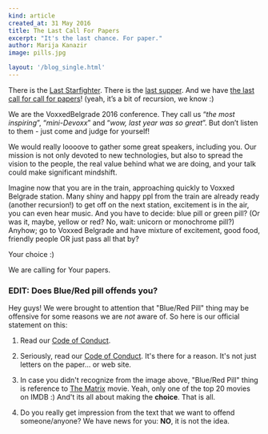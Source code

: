 ```yaml
---
kind: article
created_at: 31 May 2016
title: The Last Call For Papers
excerpt: "It's the last chance. For paper."
author: Marija Kanazir
image: pills.jpg

layout: '/blog_single.html'
---
```


There is the [Last Starfighter](http://www.imdb.com/title/tt0087597/).
There is the [last supper](https://en.wikipedia.org/wiki/Last_Supper). And we have
[the last call for call for papers](http://bit.ly/vdb16-cfpcall)!
(yeah, it’s a bit of recursion, we know :)

We are the VoxxedBelgrade 2016 conference. They call us
“_the most inspiring_”, “_mini-Devoxx_” and “_wow, last year was so great_”.
But don’t listen to them - just come and judge for yourself!

We would really loooove to gather some great speakers, including you.
Our mission is not only devoted to new technologies, but also to spread
the vision to the people, the real value behind what we are doing, and
your talk could make significant mindshift.

Imagine now that you are in the train, approaching quickly to
Voxxed Belgrade station. Many shiny and happy ppl from the train are already
ready (another recursion!) to get off on the next station, excitement is in
the air, you can even hear music. And you have to decide: blue pill or green pill?
(Or was it, maybe, yellow or red? No, wait: unicorn or monochrome pill?)
Anyhow; go to Voxxed Belgrade and have mixture of excitement, good food,
friendly people OR just pass all that by?

Your choice :)

We are calling for Your papers.


### EDIT: Does Blue/Red pill offends you?

Hey guys! We were brought to attention that "Blue/Red Pill" thing may be offensive
for some reasons we are _not_ aware of. So here is our official statement on this:

1. Read our [Code of Conduct](https://belgrade.voxxeddays.com/code-of-conduct/).

2. Seriously, read our [Code of Conduct](https://belgrade.voxxeddays.com/code-of-conduct/).
   It's there for a reason. It's not just letters on the paper... or web site.

3. In case you didn't recognize from the image above, "Blue/Red Pill" thing is
   reference to [The Matrix](http://www.imdb.com/title/tt0133093/) movie.
   Yeah, only one of the top 20 movies on IMDB :) And't its all about
   making the **choice**. That is all.

4. Do you really get impression from the text that we want to offend someone/anyone?
   We have news for you: **NO**, it is not the idea.
